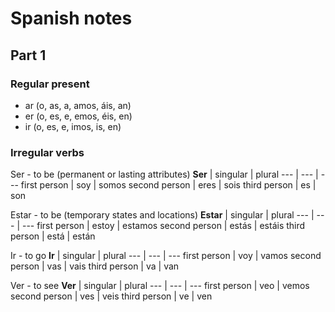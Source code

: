 # Spanish notes

## Part 1

### Regular present
- ar (o, as, a, amos, áis, an)
- er (o, es, e, emos, éis, en)
- ir (o, es, e, imos, is, en)

### Irregular verbs
Ser - to be (permanent or lasting attributes)
**Ser** | singular | plural
--- | --- | ---
first person | soy | somos 
second person | eres | sois 
third person | es | son 

Estar - to be (temporary states and locations)
**Estar** | singular | plural
--- | --- | ---
first person | estoy | estamos
second person | estás | estáis
third person | está | están

Ir - to go
**Ir** | singular | plural
--- | --- | ---
first person | voy | vamos
second person | vas | vais
third person | va | van

Ver - to see
**Ver** | singular | plural
--- | --- | ---
first person | veo | vemos
second person | ves | veis
third person | ve | ven
